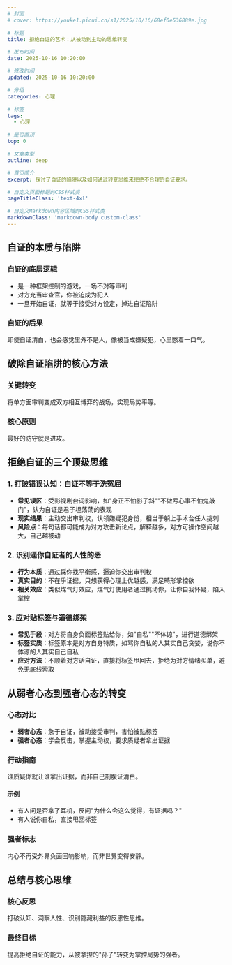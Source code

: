 ```yaml
---
# 封面
# cover: https://youke1.picui.cn/s1/2025/10/16/68ef0e536889e.jpg

# 标题
title: 拒绝自证的艺术：从被动到主动的思维转变

# 发布时间
date: 2025-10-16 10:20:00

# 修改时间
updated: 2025-10-16 10:20:00

# 分组
categories: 心理

# 标签
tags:
  - 心理

# 是否置顶
top: 0

# 文章类型
outline: deep

# 首页简介
excerpt: 探讨了自证的陷阱以及如何通过转变思维来拒绝不合理的自证要求。

# 自定义页面标题的CSS样式类
pageTitleClass: 'text-4xl'

# 自定义Markdown内容区域的CSS样式类
markdownClass: 'markdown-body custom-class'
---
```


## 自证的本质与陷阱

### 自证的底层逻辑
- 是一种框架控制的游戏，一场不对等审判
- 对方充当审查官，你被迫成为犯人
- 一旦开始自证，就等于接受对方设定，掉进自证陷阱

### 自证的后果
即使自证清白，也会感觉里外不是人，像被当成嫌疑犯，心里憋着一口气。

## 破除自证陷阱的核心方法

### 关键转变
将单方面审判变成双方相互博弈的战场，实现局势平等。

### 核心原则
最好的防守就是进攻。

## 拒绝自证的三个顶级思维

### 1. 打破错误认知：自证不等于洗冤屈
- **常见误区**：受影视剧台词影响，如"身正不怕影子斜""不做亏心事不怕鬼敲门"，认为自证是君子坦荡荡的表现
- **现实结果**：主动交出审判权，认领嫌疑犯身份，相当于躺上手术台任人挑刺
- **风险点**：每句话都可能成为对方攻击新论点，解释越多，对方可操作空间越大，自己越被动

### 2. 识别逼你自证者的人性的恶
- **行为本质**：通过踩你找平衡感，逼迫你交出审判权
- **真实目的**：不在乎证据，只想获得心理上优越感，满足畸形掌控欲
- **相关效应**：类似煤气灯效应，煤气灯使用者通过挑动你，让你自我怀疑，陷入掌控

### 3. 应对贴标签与道德绑架
- **常见手段**：对方将自身负面标签贴给你，如"自私""不体谅"，进行道德绑架
- **标签实质**：标签原本是对方自身特质，如骂你自私的人其实自己贪婪，说你不体谅的人其实自己自私
- **应对方法**：不顺着对方话自证，直接将标签甩回去，拒绝为对方情绪买单，避免无底线索取

## 从弱者心态到强者心态的转变

### 心态对比
- **弱者心态**：急于自证，被动接受审判，害怕被贴标签
- **强者心态**：学会反击，掌握主动权，要求质疑者拿出证据

### 行动指南
谁质疑你就让谁拿出证据，而非自己剖腹证清白。

#### 示例
- 有人问是否拿了耳机，反问"为什么会这么觉得，有证据吗？"
- 有人说你自私，直接甩回标签

### 强者标志
内心不再受外界负面回响影响，而非世界变得安静。

## 总结与核心思维

### 核心反思
打破认知、洞察人性、识别隐藏利益的反思性思维。

### 最终目标
提高拒绝自证的能力，从被拿捏的"孙子"转变为掌控局势的强者。


